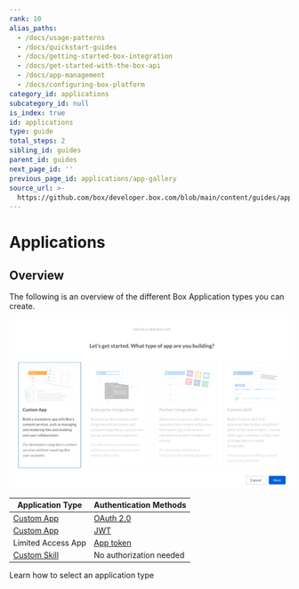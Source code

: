 ```yaml
---
rank: 10
alias_paths:
  - /docs/usage-patterns
  - /docs/quickstart-guides
  - /docs/getting-started-box-integration
  - /docs/get-started-with-the-box-api
  - /docs/app-management
  - /docs/configuring-box-platform
category_id: applications
subcategory_id: null
is_index: true
id: applications
type: guide
total_steps: 2
sibling_id: guides
parent_id: guides
next_page_id: ''
previous_page_id: applications/app-gallery
source_url: >-
  https://github.com/box/developer.box.com/blob/main/content/guides/applications/index.md
---
```

# Applications

## Overview

The following is an overview of the different Box Application types you can
create.

<ImageFrame border center>

![Application Types](./images/app-types.png)

</ImageFrame>

<!-- markdownlint-disable line-length -->

| Application Type              | Authentication Methods  |
| ----------------------------- | ----------------------- |
| [Custom App][custom-apps]     | [OAuth 2.0][oauth2]     |
| [Custom App][custom-apps]     | [JWT][jwt]              |
| Limited Access App            | [App token][apptoken]   |
| [Custom Skill][custom-skills] | No authorization needed |

<!-- markdownlint-enable line-length -->

<CTA to="guide://applications/select">

Learn how to select an application type

</CTA>

<!-- markdownlint-enable line-length -->

[oauth2]: guide://authentication/oauth2
[jwt]: guide://authentication/jwt
[apptoken]: guide://authentication/app-token
[devtoken]: guide://authentication/access-tokens/developer-tokens
[custom-apps]: g://applications/custom-apps
[custom-skills]: g://applications/custom-skills